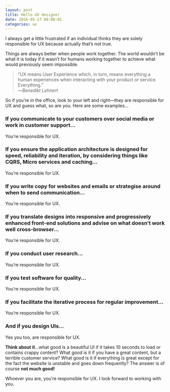 ```yaml
---
layout: post
title: Hello UX designer
date: 2016-05-17 09:00:01
categories: ux
---
```


I always get a little frustrated if an individual thinks they are solely responsible for UX because actually that’s not true.

Things are always better when people work together. The world wouldn’t be what it is today if it wasn’t for humans working together to achieve what would previously seem impossible.

> “UX means User Experience which, in turn, means everything a human experiences when interacting with your product or service. Everything.”
><br>&mdash;<cite>Benedikt Lehnert</cite>

So if you’re in the office, look to your left and right&mdash;they are responsible for UX and guess what, so are you. Here are some examples...

### If you communicate to your customers over social media or work in customer support...

You’re responsible for UX.

### If you ensure the application architecture is designed for speed, reliability and iteration, by considering things like CQRS, Micro services and caching...

You’re responsible for UX.

### If you write copy for websites and emails or strategise around when to send communication...

You’re responsible for UX.

### If you translate designs into responsive and progressively enhanced front-end solutions and advise on what doesn’t work well cross-browser...

You’re responsible for UX.

### If you conduct user research...

You’re responsible for UX.

### If you test software for quality...

You’re responsible for UX.

### If you facilitate the iterative process for regular improvement...

You’re responsible for UX.

### And if you design UIs...

Yes you too, are responsible for UX.

**Think about it**...what good is a beautiful UI if it takes 10 seconds to load or contains crappy content? What good is it if you have a great content, but a terrible customer service? What good is it if everything is great except for the fact the website is unstable and goes down frequently? The answer is of course **not much good!**

Whoever you are, you’re responsible for UX. I look forward to working with you.